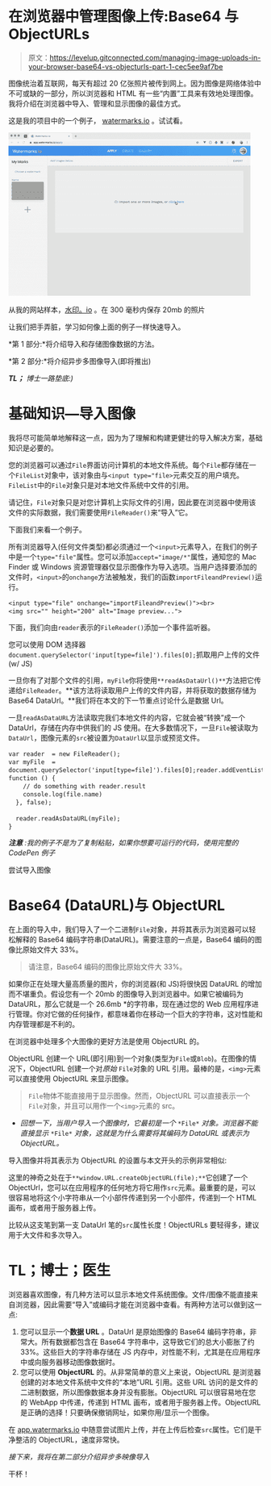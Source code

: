 # 在浏览器中管理图像上传:Base64 与 ObjectURLs

> 原文：<https://levelup.gitconnected.com/managing-image-uploads-in-your-browser-base64-vs-objecturls-part-1-cec5ee9af7be>

图像统治着互联网，每天有超过 20 亿张照片被传到网上。因为图像是网络体验中不可或缺的一部分，所以浏览器和 HTML 有一些“内置”工具来有效地处理图像。我将介绍在浏览器中导入、管理和显示图像的最佳方式。

这是我的项目中的一个例子， [watermarks.io](https://app.watermarks.io/#/design) 。试试看。

![](img/d94b03da5e7276435616d978d3ec6a60.png)

从我的网站样本，[水印。io](https://app.watermarks.io) 。在 300 毫秒内保存 20mb 的照片

让我们把手弄脏，学习如何像上面的例子一样快速导入。

*第 1 部分:*将介绍导入和存储图像数据的方法。

*第 2 部分:*将介绍异步多图像导入(即将推出)

***TL；*** *博士一路垫底:)*

# 基础知识—导入图像

我将尽可能简单地解释这一点，因为为了理解和构建更健壮的导入解决方案，基础知识是必要的。

您的浏览器可以通过`File`界面访问计算机的本地文件系统。每个`File`都存储在一个`FileList`对象中，该对象由与`<input type="file>`元素交互的用户填充。`FileList`中的`File`对象只是对本地文件系统中文件的引用。

请记住，`File`对象只是对您计算机上实际文件的引用，因此要在浏览器中使用该文件的实际数据，我们需要使用`FileReader()`来“导入”它。

下面我们来看一个例子。

所有浏览器导入(任何文件类型)都必须通过一个`<input>`元素导入，在我们的例子中是一个`type="file"`属性。您可以添加`accept="image/*"`属性，通知您的 Mac Finder 或 Windows 资源管理器仅显示图像作为导入选项。当用户选择要添加的文件时，`<input>`的`onchange`方法被触发，我们的函数`importFileandPreview()`运行。

```
<input type="file" onchange="importFileandPreview()"><br>
<img src="" height="200" alt="Image preview...">
```

下面，我们向由`reader`表示的`FileReader()`添加一个事件监听器。

您可以使用 DOM 选择器`document.querySelector('input[type=file]').files[0];`抓取用户上传的文件(w/ JS)

一旦你有了对那个文件的引用，`myFile`你将使用`**readAsDataUrl()**`方法把它传递给`FileReader`。**该方法将读取用户上传的文件内容，并将获取的数据存储为 Base64 DataUrl。**我们将在本文的下一节重点讨论什么是数据 Url。

一旦`readAsDataURL`方法读取完我们本地文件的内容，它就会被“转换”成一个 DataUrl，存储在内存中供我们的 JS 使用。在大多数情况下，一旦`File`被读取为`DataUrl`，图像元素的`src`被设置为`DataUrl`以显示或预览文件。

```
var reader  = new FileReader();
var myFile  = document.querySelector('input[type=file]').files[0];reader.addEventListener("load", function () {
    // do something with reader.result
    console.log(file.name)
  }, false);

  reader.readAsDataURL(myFile);
}
```

***注意*** *:我的例子不是为了复制粘贴，如果你想要可运行的代码，使用完整的 CodePen 例子*

尝试导入图像

# Base64 (DataURL)与 ObjectURL

在上面的导入中，我们导入了一个二进制`File`对象，并将其表示为浏览器可以轻松解释的 Base64 编码字符串(DataURL)。需要注意的一点是，Base64 编码的图像比原始文件大 33%。

> 请注意，Base64 编码的图像比原始文件大 33%。

如果你正在处理大量高质量的图片，你的浏览器(和 JS)将很快因 DataURL 的增加而不堪重负。假设您有一个 20mb 的图像导入到浏览器中。如果它被编码为 DataURL，那么它就是一个 26.6mb *的字符串，现在通过您的 Web 应用程序进行管理。你对它做的任何操作，都意味着你在移动一个巨大的字符串，这对性能和内存管理都是不利的。

在浏览器中处理多个大图像的更好方法是使用 ObjectURL 的。

ObjectURL 创建一个 URL(即引用)到一个对象(类型为`File`或`Blob`)。在图像的情况下，ObjectURL 创建一个对*原始* `File`对象的 URL 引用。最棒的是，`<img>`元素可以直接使用 ObjectURL 来显示图像。

> `File`物体不能直接用于显示图像。然而，ObjectURL 可以直接表示一个`File`对象，并且可以用作一个`<img>`元素的 src。

*   *回想一下，当用户导入一个图像时，它最初是一个* `*File*` *对象。浏览器不能直接显示* `*File*` *对象，这就是为什么需要将其编码为 DataURL 或表示为 ObjectURL。*

导入图像并将其表示为 ObjectURL 的设置与本文开头的示例非常相似:

这里的神奇之处在于`**window.URL.createObjectURL(file);**`它创建了一个 ObjectUrl，您可以在应用程序的任何地方将它用作`src`元素。最重要的是，可以很容易地将这个小字符串从一个小部件传递到另一个小部件，传递到一个 HTML 画布，或者用于服务器上传。

比较从这支笔到第一支 DataUrl 笔的`src`属性长度！ObjectURLs 要轻得多，建议用于大文件和多次导入。

# TL；博士；医生

浏览器喜欢图像，有几种方法可以显示本地文件系统图像。文件/图像不能直接来自浏览器，因此需要“导入”或编码才能在浏览器中查看。有两种方法可以做到这一点:

1.  您可以显示一个**数据 URL** 。DataUrl 是原始图像的 Base64 编码字符串，非常大。所有数据都包含在 Base64 字符串中，这导致它们的总大小膨胀了约 33%。这些巨大的字符串存储在 JS 内存中，对性能不利，尤其是在应用程序中或向服务器移动图像数据时。
2.  您可以使用 **ObjectURL** 的。从非常简单的意义上来说，ObjectURL 是浏览器创建的对本地文件系统中文件的“本地”URL 引用。这些 URL 访问的是文件的二进制数据，所以图像数据本身并没有膨胀。ObjectURL 可以很容易地在您的 WebApp 中传递，传递到 HTML 画布，或者用于服务器上传。ObjectURL 是正确的选择！只要确保撤销网址，如果你用/显示一个图像。

在 [app.watermarks.io](https://app.watermarks.io/) 中随意尝试图片上传，并在上传后检查`src`属性。它们是干净整洁的 ObjectURL，速度非常快。

*接下来，我将在第二部分介绍异步多映像导入*

干杯！